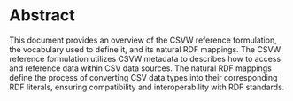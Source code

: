 # Abstract

This document provides an overview of the CSVW reference formulation, 
the vocabulary used to define it, and its natural RDF mappings. 
The CSVW reference formulation utilizes CSVW metadata
to describes how to access and reference data within CSV data sources. 
The natural RDF mappings define the process of converting CSV data types 
into their corresponding RDF literals, 
ensuring compatibility and interoperability with RDF standards. 
